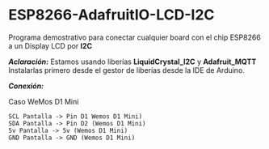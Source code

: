 # ESP8266-AdafruitIO-LCD-I2C
Programa demostrativo para conectar cualquier board con el chip ESP8266 a un Display LCD por **I2C**

***Aclaración:***
Estamos usando liberías **LiquidCrystal_I2C** y **Adafruit_MQTT**
Instalarlas primero desde el gestor de liberías desde la IDE de Arduino.

***Conexión:***

Caso WeMos D1 Mini
```
SCL Pantalla -> Pin D1 Wemos D1 Mini)
SDA Pantalla -> Pin D2 (Wemos D1 Mini)
5v Pantalla -> 5v (Wemos D1 Mini)
GND Pantalla -> GND (Wemos D1 Mini)
```
